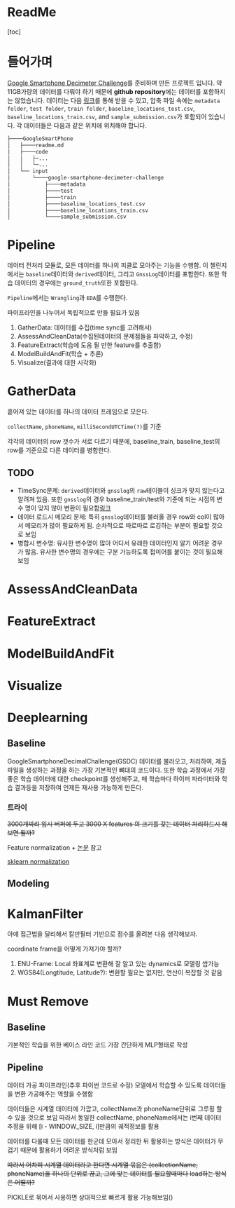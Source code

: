 # ReadMe
[toc]

# 들어가며

[Google Smartphone Decimeter Challenge](https://www.kaggle.com/c/google-smartphone-decimeter-challenge)를 준비하며 만든 프로젝트 입니다. 약 11GB가량의 데이터를 다뤄야 하기 때문에 **github repository**에는 데이터를 포함하지는 않았습니다. 데이터는 다음 [링크](https://www.kaggle.com/c/google-smartphone-decimeter-challenge/data)를 통해 받을 수 있고, 압축 파일 속에는 `metadata folder`, `test folder`, `train folder`, `baseline_locations_test.csv`, `baseline_locations_train.csv`, and `sample_submission.csv`가 포함되어 있습니다. 각 데이터들은 다음과 같은 위치에 위치해야 합니다.

```bash
├────GoogleSmartPhone
│   ├────readme.md
│   ├────code
│   │   ├─...
│   │   └─...
│   └── input
│       └────google-smartphone-decimeter-challenge
│           ├────metadata
│           ├────test
│           ├────train
│           ├────baseline_locations_test.csv
│           ├────baseline_locations_train.csv
│           └────sample_submission.csv
```



# Pipeline

데이터 전처리 모듈로, 모든 데이터를 하나의 피클로 모아주는 기능을 수행함. 이 첼린지에서는 `baseline`데이터와 `derived`데이터, 그리고 `GnssLog`데이터를 포함한다. 또한 학습 데이터의 경우에는 `ground_truth`또한 포함한다.

`Pipeline`에서는 `Wrangling`과 `EDA`를 수행한다.

파이프라인을 나누어서 독립적으로 만들 필요가 있음

1. GatherData: 데이터를 수집(time sync를 고려해서)
2. AssessAndCleanData(수집된데이터의 문제점들을 파악하고, 수정)
3. FeatureExtract(학습에 도움 될 만한 feature를 추출함)
4. ModelBuildAndFit(학습 + 추론)
5. Visualize(결과에 대한 시각화)

# GatherData

흩어져 있는 데이터를 하나의 데이터 프레임으로 모은다.

`collectName`, `phoneName`, `milliSecondUTCTime(?)`를 기준

각각의 데이터의 row 갯수가 서로 다르기 때문에, baseline_train, baseline_test의 row를 기준으로 다른 데이터를 병합한다.

## TODO

* TimeSync문제: `derived`데이터와 `gnsslog`의 `raw`테이블이 싱크가 맞지 않는다고 알려져 있음. 또한 `gnsslog`의 경우 baseline_train/test와 기준에 되는 시점의 변수 명이 맞지 않아 변환이 필요함[링크](https://www.kaggle.com/gymf123/tips-notes-from-the-competition-hosts)
* 데이터 로드시 메모리 문제: 특히 `gnsslog`데이터를 불러올 경우 row와 col이 많아서 메모리가 많이 필요하게 됨. 순차적으로 따로따로 로깅하는 부분이 필요할 것으로 보임
* 병합시 변수명: 유사한 변수명이 많아 어디서 유래한 데이터인지 알기 어려운 경우가 많음. 유사한 변수명의 경우에는 구분 가능하도록 접미어를 붙이는 것이 필요해 보임

# AssessAndCleanData

# FeatureExtract

# ModelBuildAndFit

# Visualize





# Deeplearning

## Baseline

GoogleSmartphoneDecimalChallenge(GSDC) 데이터를 불러오고, 처리하여, 제출파일을 생성하는 과정을 하는 가장 기본적인 뼈대의 코드이다. 또한 학습 과정에서 가장 좋은 학습 데이터에 대한 checkpoint를 생성해주고, 매 학습마다 하이퍼 파라미터와 학습 결과등을 저장하여 언제든 재사용 가능하게 만든다.

### 트라이

~~3000개짜리 임시 버퍼에 두고 3000 X features 의 크기를 갖는 데이터 처리하드시 해보면 될까?~~

Feature normalization + [논문](https://arxiv.org/pdf/1805.03368.pdf) 참고

[sklearn normalization](https://scikit-learn.org/stable/auto_examples/preprocessing/plot_all_scaling.html#powertransformer)





## Modeling





# KalmanFilter

아얘 접근법을 달리해서 칼만필터 기반으로 점수를 올려본 다음 생각해보자.

coordinate frame을 어떻게 가져가야 할까?

1. ENU-Frame: Local 좌표계로 변환해 잘 알고 있는 dynamics로 모델링 쌉가능
2. WGS84(Longtitude, Latitude?): 변환할 필요는 없지만, 연산이 복잡할 것 같음







# Must Remove



## Baseline

기본적인 학습을 위한 베이스 라인 코드
가장 간단하게 MLP형태로 작성

## Pipeline
데이터 가공 파이프라인(추후 파이썬 코드로 수정)
모델에서 학습할 수 있도록 데이터들을 변환 가공해주는 역할을 수행함

데이터들은 시계열 데이터에 가깝고, collectName과 phoneName단위로 그루핑 할 수 있을 것으로 보임
따라서 동일한 collectName, phoneName에서는 i번째 데이터 추정을 위해 [i - WINDOW_SIZE, i]만큼의 궤적정보를 활용

데이터를 다룰때 모든 데이터를 한군데 모아서 정리한 뒤 활용하는 방식은 데이터가 무겁기 때문에 활용하기 어려운 방식처럼 보임

~~따라서 어차피 시계열 데이터라고 한다면 시계열 묶음은 (collectionName, phoneName)을 하나의 단위로 끊고, 그에 맞는 데이터를 필요할때마다 load하는 방식은 어떨까?~~

PICKLE로 묶어서 사용하면 상대적으로 빠르게 활용 가능해보임()